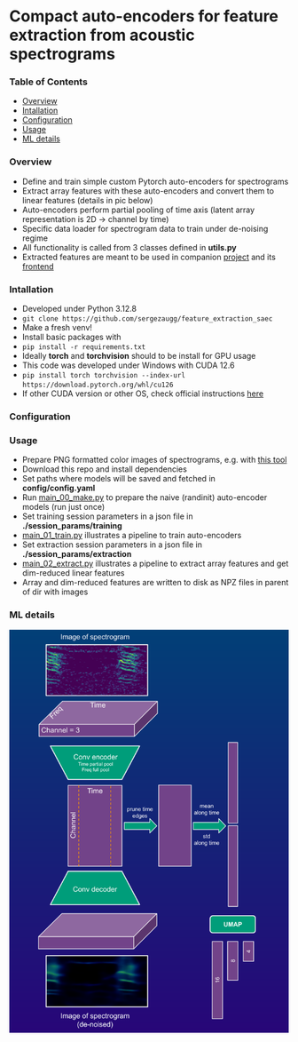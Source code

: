 # Compact auto-encoders for feature extraction from acoustic spectrograms  

### Table of Contents
* [Overview](#Overview)
* [Intallation](#Intallation)
* [Configuration](#Configuration)
* [Usage](#Usage)
* [ML details](#ML-details)

### Overview
* Define and train simple custom Pytorch auto-encoders for spectrograms
* Extract array features with these auto-encoders and convert them to linear features (details in pic below)
* Auto-encoders perform partial pooling of time axis (latent array representation is 2D -> channel by time)
* Specific data loader for spectrogram data to train under de-noising regime
* All functionality is called from 3 classes defined in **utils.py**
* Extracted features are meant to be used in companion [project](https://github.com/sergezaugg/spectrogram_image_clustering) and its [frontend](https://spectrogram-image-clustering.streamlit.app/)


### Intallation  
* Developed under Python 3.12.8
* ```git clone https://github.com/sergezaugg/feature_extraction_saec```
* Make a fresh venv!
* Install basic packages with
* ```pip install -r requirements.txt```
* Ideally **torch** and **torchvision** should to be install for GPU usage
* This code was developed under Windows with CUDA 12.6 
* ```pip install torch torchvision --index-url https://download.pytorch.org/whl/cu126```
* If other CUDA version or other OS, check official instructions [here](https://pytorch.org/get-started/locally)


### Configuration


### Usage 
* Prepare PNG formatted color images of spectrograms, e.g. with [this tool](https://github.com/sergezaugg/xeno_canto_organizer)
* Download this repo and install dependencies
* Set paths where models will be saved and fetched in **config/config.yaml**
* Run [main_00_make.py](main_00_make.py) to prepare the naive (randinit) auto-encoder models (run just once)
* Set training session parameters in a json file in **./session_params/training**
* [main_01_train.py](main_01_train.py) illustrates a pipeline to train auto-encoders
* Set extraction session parameters in a json file in **./session_params/extraction**
* [main_02_extract.py](main_02_extract.py) illustrates a pipeline to extract array features and get dim-reduced linear features
* Array and dim-reduced features are written to disk as NPZ files in parent of dir with images



### ML details
<img src="pics/flow_chart_01.png" alt="Example image" width="600"/>




